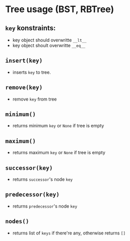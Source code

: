# Tree usage (BST, RBTree)

## `key` konstraints:
 - key object should overwritte `__lt__`
 - key object shoult overwritte `__eq__`

## `insert(key)`
 - inserts `key` to tree. 

## `remove(key)`
 - remove `key` from tree

## `minimum()`
 - returns minimum `key` or `None` if tree is empty

## `maximum()`
 - returns maximum `key` or `None` if tree is empty

## `successor(key)`
 - returns `successor`'s node `key`

## `predecessor(key)`
 - returns `predecessor`'s node `key`

## `nodes()`
 - returns list of `keys` if there're any, otherwise returns `[]`

